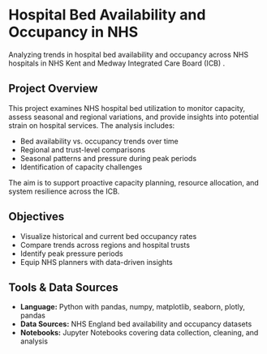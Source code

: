 # Hospital Bed Availability and Occupancy in NHS

Analyzing trends in hospital bed availability and occupancy across NHS hospitals in NHS Kent and Medway Integrated Care Board (ICB)
.

## Project Overview

This project examines NHS hospital bed utilization to monitor capacity, assess seasonal and regional variations, and provide insights into potential strain on hospital services. The analysis includes:

- Bed availability vs. occupancy trends over time  
- Regional and trust-level comparisons  
- Seasonal patterns and pressure during peak periods  
- Identification of capacity challenges 

The aim is to support proactive capacity planning, resource allocation, and system resilience across the ICB.

## Objectives

- Visualize historical and current bed occupancy rates  
- Compare trends across regions and hospital trusts  
- Identify peak pressure periods
- Equip NHS planners with data-driven insights

## Tools & Data Sources

- **Language:** Python with pandas, numpy, matplotlib, seaborn, plotly, pandas  
- **Data Sources:** NHS England bed availability and occupancy datasets
- **Notebooks:** Jupyter Notebooks covering data collection, cleaning, and analysis


